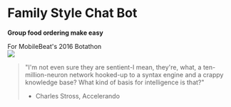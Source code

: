 Family Style Chat Bot
=====
__Group food ordering make easy__

For MobileBeat's 2016 Botathon  
![](https://res.cloudinary.com/ideation/image/upload/w_128,h_128/euq6pgpsbgulto3icuuz.png)

> "I'm not even sure they are sentient-I mean, they're, what, a ten-million-neuron network hooked-up to a syntax engine and a crappy knowledge base? What kind of basis for intelligence is that?"  
> - Charles Stross, Accelerando